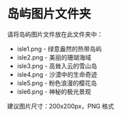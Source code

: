 # 岛屿图片文件夹

请将岛屿图片文件放在此文件夹中：

- isle1.png - 绿意盎然的热带岛屿
- isle2.png - 美丽的珊瑚海域  
- isle3.png - 高耸入云的雪山岛
- isle4.png - 沙漠中的生命奇迹
- isle5.png - 粉色浪漫的樱花岛
- isle6.png - 神秘的极光景观

建议图片尺寸：200x200px，PNG 格式 